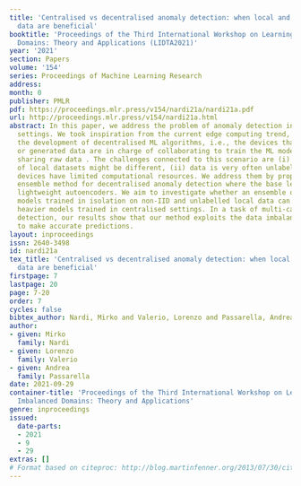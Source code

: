 ```yaml
---
title: 'Centralised vs decentralised anomaly detection: when local and imbalanced
  data are beneficial'
booktitle: 'Proceedings of the Third International Workshop on Learning with Imbalanced
  Domains: Theory and Applications (LIDTA2021)'
year: '2021'
section: Papers
volume: '154'
series: Proceedings of Machine Learning Research
address:
month: 0
publisher: PMLR
pdf: https://proceedings.mlr.press/v154/nardi21a/nardi21a.pdf
url: http://proceedings.mlr.press/v154/nardi21a.html
abstract: In this paper, we address the problem of anomaly detection in decentralised
  settings. We took inspiration from the current edge computing trend, pushing towards
  the development of decentralised ML algorithms, i.e., the devices that collected
  or generated data are in charge of collaborating to train the ML models without
  sharing raw data . The challenges connected to this scenario are (i) data distributions
  of local datasets might be different, (ii) data is very often unlabelled, and (iii)
  devices have limited computational resources. We address them by proposing an unsupervised
  ensemble method for decentralised anomaly detection where the base learners are
  lightweight autoencoders. We aim to investigate whether an ensemble of lightweight
  models trained in isolation on non-IID and unlabelled local data can compete with
  heavier models trained in centralised settings. In a task of multi-category anomaly
  detection, our results show that our method exploits the data imbalance successfully
  to make accurate predictions.
layout: inproceedings
issn: 2640-3498
id: nardi21a
tex_title: 'Centralised vs decentralised anomaly detection: when local and imbalanced
  data are beneficial'
firstpage: 7
lastpage: 20
page: 7-20
order: 7
cycles: false
bibtex_author: Nardi, Mirko and Valerio, Lorenzo and Passarella, Andrea
author:
- given: Mirko
  family: Nardi
- given: Lorenzo
  family: Valerio
- given: Andrea
  family: Passarella
date: 2021-09-29
container-title: 'Proceedings of the Third International Workshop on Learning with
  Imbalanced Domains: Theory and Applications'
genre: inproceedings
issued:
  date-parts:
  - 2021
  - 9
  - 29
extras: []
# Format based on citeproc: http://blog.martinfenner.org/2013/07/30/citeproc-yaml-for-bibliographies/
---
```

